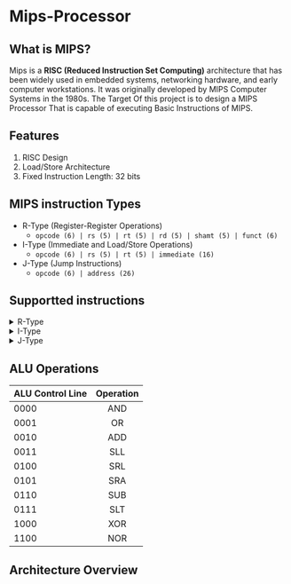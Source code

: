 # Mips-Processor
## What is MIPS?
Mips is a **RISC (Reduced Instruction Set Computing)** architecture that has been widely used in embedded systems, networking hardware, and early computer workstations. It was originally developed by MIPS Computer Systems in the 1980s. The Target Of this project is to design a MIPS Processor That is capable of executing Basic Instructions of MIPS.

## Features
1. RISC Design
2. Load/Store Architecture
3. Fixed Instruction Length: 32 bits

## MIPS instruction Types
- R-Type (Register-Register Operations)
  - ` opcode (6) | rs (5) | rt (5) | rd (5) | shamt (5) | funct (6) `
- I-Type (Immediate and Load/Store Operations)
  - `opcode (6) | rs (5) | rt (5) | immediate (16)`
- J-Type (Jump Instructions)
  - `opcode (6) | address (26)`

## Supportted instructions

<details>
  <summary>R-Type</summary>

 
  - and
  - or
  - add
  - sll
  - srl
  - sra
  - sub
  - slt
  - xor
  - nor
  - jr
    
  
</details>

<details>
  <summary>I-Type</summary>

 
  - lw
  - sw
  - beq
  - bne
  - addi
  - slti
  - andi
  - ori
  - xori
  - lui
  - lb
  - lh
  - lbu
  - lhu
  - sb
  - sh
    
  
</details>
<details>
  <summary>J-Type</summary>

 
  - j
  - jal
    
  
</details>

## ALU Operations

| ALU Control Line  | Operation |
| ------------- | :-------------: |
| 0000          | AND  |
| 0001          | OR   |
| 0010          | ADD  |
| 0011          | SLL  |
| 0100          | SRL  |
| 0101          | SRA  |
| 0110          | SUB  |
| 0111          | SLT  |
| 1000          | XOR  |
| 1100          | NOR  |


## Architecture Overview
![]()
